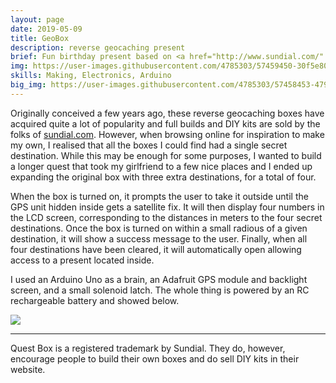 ```yaml
---
layout: page
date: 2019-05-09
title: GeoBox
description: reverse geocaching present
brief: Fun birthday present based on <a href="http://www.sundial.com/" target="_blank">Sundial's Quest Box</a>. It consists of a locked wooden box with no latch or keyhole displaying a small LCD screen and a switch. When the switch is flicked, the screen lights up and displays four different numbers. The user has to figure out that these are distances to four different points on Earth, which can then be triangulated. The box will automatically open once it has visited these four places and contains a present inside.
img: https://user-images.githubusercontent.com/4785303/57459450-30f5e800-726b-11e9-8455-c01724ee50ca.png
skills: Making, Electronics, Arduino
big_img: https://user-images.githubusercontent.com/4785303/57458453-479b3f80-7269-11e9-8038-207870ebd43e.jpg
---
```


Originally conceived a few years ago, these reverse geocaching boxes have acquired quite a lot of popularity and full builds and DIY kits are sold by the folks of <a href="http://www.sundial.com/" target="_blank">sundial.com</a>. However, when browsing online for inspiration to make my own, I realised that all the boxes I could find had a single secret destination. While this may be enough for some purposes, I wanted to build a longer quest that took my girlfriend to a few nice places and I ended up expanding the original box with three extra destinations, for a total of four.

When the box is turned on, it prompts the user to take it outside until the GPS unit hidden inside gets a satellite fix. It will then display four numbers in the LCD screen, corresponding to the distances in meters to the four secret destinations. Once the box is turned on within a small radious of a given destination, it will show a success message to the user. Finally, when all four destinations have been cleared, it will automatically open allowing access to a present located inside.

I used an Arduino Uno as a brain, an Adafruit GPS module and backlight screen, and a small solenoid latch. The whole thing is powered by an RC rechargeable battery and showed below.

<div class="img_single">
    <img class="col three" src="https://user-images.githubusercontent.com/4785303/57458460-4b2ec680-7269-11e9-8b2a-b0e740b4aaf0.jpg"/>
</div>

<hr>
Quest Box is a registered trademark by Sundial. They do, however, encourage people to build their own boxes and do sell DIY kits in their website.